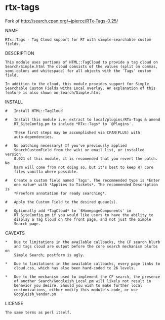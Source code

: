 rtx-tags
========

Fork of http://search.cpan.org/~jpierce/RTx-Tags-0.25/

NAME

    RTx::Tags - Tag Cloud support for RT with simple-searchable custom
    fields.

DESCRIPTION

    This module uses portions of HTML::TagCloud to provide a tag cloud on
    Search/Simple.html The cloud consists of the values (split on commas,
    semi-colons and whitespace) for all objects with the `Tags' custom
    field.

    In addition to the cloud, this module provides support for Simple
    Searchable Custom Fields witha Local overlay. An explanation of this
    feature is also shown on Search/Simple.html

INSTALL

    #   Install HTML::TagCloud

    #   Install this module i.e; extract to local/plugins/RTx-Tags & amend
        RT_SiteConfig.pm to include *RTx::Tags* to `@Plugins'.

        These first steps may be accomplished via CPAN(PLUS) with
        auto-dependencies.

    #   No patching necessary! If you've previously applied
        SearchCustomField from the wiki or email list, or installed version
        0.021 of this module, it is recomended that you revert the patch. No
        harm will come from not doing so, but it's best to keep RT core
        files vanilla where possible.

    #   Create a custom field named `Tags'. The recommended type is *Enter
        one value* with *Applies to Tickets*. The recommended Description is
        *Freeform annotation for ready searching*.

    #   Apply the Custom Field to the desired queue(s).

    #   Optionally add *TagCloud* to `$HomepageComponents' in
        RT_SiteConfig.pm if you would like users to have the ability to
        display a Tag Cloud on the front page, and not just the Simple
        Search page.

CAVEATS

    *   Due to limitations in the available callbacks, the CF search blurb
        and tags cloud are output before the core search mechanism blurbs on
        Simple Search; postform is ugly.

    *   Due to limitations in the available callbacks, every page links to
        cloud.css, which has also been hard-coded to 26 levels.

    *   Due to the mechanism used to implement the CF search, the presence
        of another Search/Googleish_Local.pm will likely not result in
        behavior you desire. Should you wish to make further local
        customizations, either modify this module's code, or use
        Googleish_Vendor.pm

LICENSE

    The same terms as perl itself.

